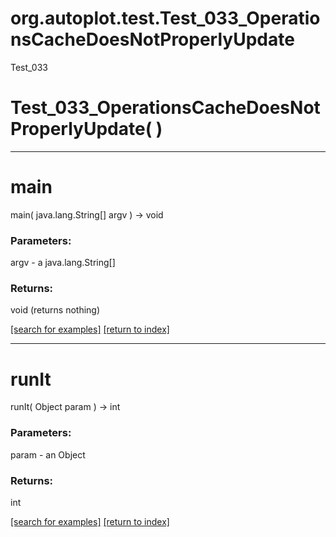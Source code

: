 # org.autoplot.test.Test_033_OperationsCacheDoesNotProperlyUpdate

Test_033

# Test_033_OperationsCacheDoesNotProperlyUpdate( )


***
<a name="main"></a>
# main
main( java.lang.String[] argv ) &rarr; void



### Parameters:
argv - a java.lang.String[]

### Returns:
void (returns nothing)


<a href="https://github.com/autoplot/dev/search?q=main&unscoped_q=main">[search for examples]</a>
<a href="https://github.com/autoplot/documentation/blob/master/javadoc/index-all.md">[return to index]</a>

***
<a name="runIt"></a>
# runIt
runIt( Object param ) &rarr; int



### Parameters:
param - an Object

### Returns:
int


<a href="https://github.com/autoplot/dev/search?q=runIt&unscoped_q=runIt">[search for examples]</a>
<a href="https://github.com/autoplot/documentation/blob/master/javadoc/index-all.md">[return to index]</a>

